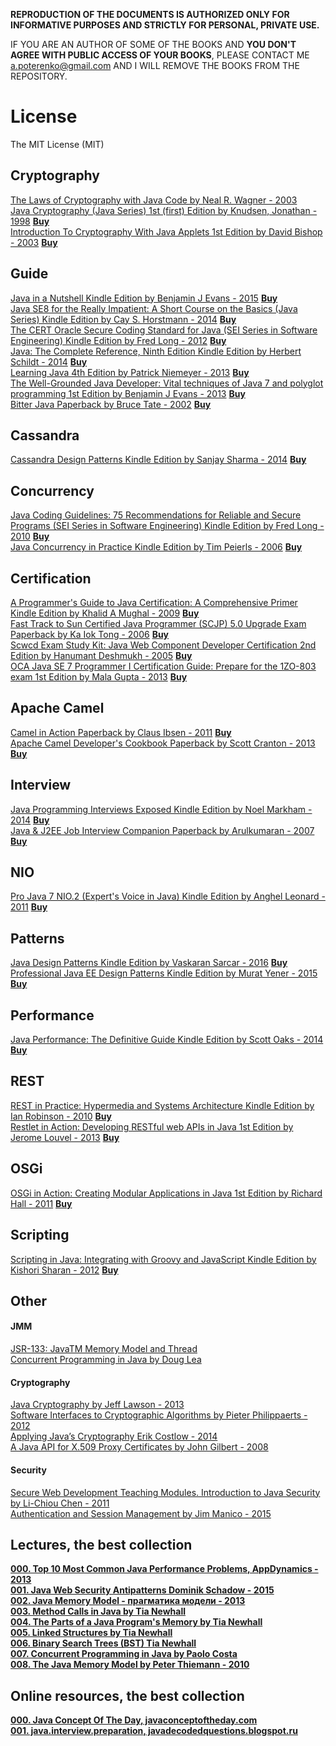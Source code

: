 **REPRODUCTION OF THE DOCUMENTS IS AUTHORIZED ONLY FOR INFORMATIVE PURPOSES AND STRICTLY FOR PERSONAL, PRIVATE USE.**  

IF YOU ARE AN AUTHOR OF SOME OF THE BOOKS AND **YOU DON'T AGREE WITH PUBLIC ACCESS OF YOUR BOOKS**, PLEASE CONTACT ME <a.poterenko@gmail.com> AND I WILL REMOVE THE BOOKS FROM THE REPOSITORY.  

# License

The MIT License (MIT)

## Cryptography

[The Laws of Cryptography with Java Code by Neal R. Wagner - 2003](%5BThe%20Laws%20of%20Cryptography%20with%20Java%20Code%20by%20Neal%20R.%20Wagner%20-%202003%5D.pdf)  
[Java Cryptography (Java Series) 1st (first) Edition by Knudsen, Jonathan - 1998](%5BJava%20Cryptography%20by%20Jonathan%20B.%20Knudsen%2C%20First%20Edition%20-%201998%5D.pdf)  [**Buy**](http://www.amazon.com/Java-Cryptography-first-Knudsen-Jonathan/dp/B00BUFLMR4/ref=sr_1_1?s=books&ie=UTF8&qid=1462742695&sr=1-1&keywords=Java+Cryptography+by+Jonathan+B.+Knudsen%2C+First+Edition)  
[Introduction To Cryptography With Java Applets 1st Edition by David Bishop - 2003](%5BIntroduction%20To%20Cryptography%20With%20Java%20Applets%201st%20Edition%20by%20David%20Bishop%20-%202003%5D.pdf)  [**Buy**](http://www.amazon.com/Introduction-Cryptography-Applets-David-Bishop/dp/0763722073)  

## Guide

[Java in a Nutshell Kindle Edition by Benjamin J Evans - 2015](%5BJava%20in%20a%20Nutshell%20Kindle%20Edition%20by%20Benjamin%20J%20Evans%20-%202015%5D.pdf)  [**Buy**](https://www.amazon.com/Java-Nutshell-Benjamin-J-Evans-ebook/dp/B00OL0853O/ref=mt_kindle?_encoding=UTF8&me=)  
[Java SE8 for the Really Impatient: A Short Course on the Basics (Java Series) Kindle Edition by Cay S. Horstmann - 2014](%5BJava%20SE8%20for%20the%20Really%20Impatient%20A%20Short%20Course%20on%20the%20Basics%20(Java%20Series)%20Kindle%20Edition%20by%20Cay%20S.%20Horstmann%20-%202014%5D.pdf)  [**Buy**](https://www.amazon.com/Java-SE8-Really-Impatient-Course-ebook/dp/B00HSH2QT6/ref=mt_kindle?_encoding=UTF8&me=)  
[The CERT Oracle Secure Coding Standard for Java (SEI Series in Software Engineering) Kindle Edition by Fred Long - 2012](%5BThe%20CERT%20Oracle%20Secure%20Coding%20Standard%20for%20Java%20(SEI%20Series%20in%20Software%20Engineering)%20Kindle%20Edition%20by%20Fred%20Long%20-%202012%5D.pdf)  [**Buy**](https://www.amazon.com/Oracle-Secure-Standard-Software-Engineering-ebook/dp/B005LVNX5W/ref=mt_kindle?_encoding=UTF8&me=)  
[Java: The Complete Reference, Ninth Edition Kindle Edition by Herbert Schildt - 2014](%5BJava%20The%20Complete%20Reference%2C%20Ninth%20Edition%20Kindle%20Edition%20by%20Herbert%20Schildt%20-%202014%5D.pdf)  [**Buy**](https://www.amazon.com/Java-Complete-Reference-Herbert-Schildt-ebook/dp/B00HSO0X6C/ref=mt_kindle?_encoding=UTF8&me=)  
[Learning Java 4th Edition by Patrick Niemeyer - 2013](%5BLearning%20Java%204th%20Edition%20by%20Patrick%20Niemeyer%20-%202013%5D.pdf)  [**Buy**](https://www.amazon.com/Learning-Java-Patrick-Niemeyer/dp/1449319246/ref=mt_paperback?_encoding=UTF8&me=)  
[The Well-Grounded Java Developer: Vital techniques of Java 7 and polyglot programming 1st Edition by Benjamin J Evans - 2013](%5BThe%20Well-Grounded%20Java%20Developer%20Vital%20techniques%20of%20Java%207%20and%20polyglot%20programming%201st%20Edition%20by%20Benjamin%20J%20Evans%20-%202013%5D.pdf)  [**Buy**](https://www.amazon.com/Well-Grounded-Java-Developer-techniques-programming/dp/1617290068/ref=sr_1_1?s=books&ie=UTF8&qid=1474743088&sr=1-1&keywords=The+Well-Grounded+Java+Developer+www.it-)   
[Bitter Java Paperback by Bruce Tate - 2002](%5BBitter%20Java%20Paperback%20by%20Bruce%20Tate%20-%202002%5D.pdf)  [**Buy**](https://www.amazon.com/Bitter-Java-Bruce-Tate/dp/193011043X/ref=sr_1_1?s=books&ie=UTF8&qid=1474744350&sr=1-1&keywords=Bitter+Java)  

## Cassandra

[Cassandra Design Patterns Kindle Edition by Sanjay Sharma - 2014](%5BCassandra%20Design%20Patterns%20Kindle%20Edition%20by%20Sanjay%20Sharma%20-%202014%5D.pdf)  [**Buy**](https://www.amazon.com/Cassandra-Design-Patterns-Sanjay-Sharma-ebook/dp/B00I2ORN2E/ref=sr_1_2?s=digital-text&ie=UTF8&qid=1469871927&sr=1-2&keywords=Cassandra+Design+Patterns#nav-subnav)  

## Concurrency

[Java Coding Guidelines: 75 Recommendations for Reliable and Secure Programs (SEI Series in Software Engineering) Kindle Edition by Fred Long - 2010](%5BJava%20Coding%20Guidelines%2075%20Recommendations%20for%20Reliable%20and%20Secure%20Programs%20(SEI%20Series%20in%20Software%20Engineering)%20Kindle%20Edition%20by%20Fred%20Long%20-%202010%5D.pdf)  [**Buy**](https://www.amazon.com/Java-Coding-Guidelines-Recommendations-Engineering-ebook/dp/B00EQ8D31A/ref=mt_kindle?_encoding=UTF8&me=)  
[Java Concurrency in Practice Kindle Edition by Tim Peierls - 2006](%5BJava%20Concurrency%20in%20Practice%20Kindle%20Edition%20by%20Tim%20Peierls%20-%202006%5D.pdf)  [**Buy**](https://www.amazon.com/Java-Concurrency-Practice-Tim-Peierls-ebook/dp/B004V9OA84/ref=mt_kindle?_encoding=UTF8&me=)  

## Certification

[A Programmer's Guide to Java Certification: A Comprehensive Primer Kindle Edition by Khalid A Mughal - 2009](%5BA%20Programmer's%20Guide%20to%20Java%20Certification%20A%20Comprehensive%20Primer%20Kindle%20Edition%20by%20Khalid%20A%20Mughal%20-%202009%5D.pdf)  [**Buy**](https://www.amazon.com/Programmers-Guide-Java-Certification-Comprehensive-ebook/dp/B001QL5N4A/ref=mt_kindle?_encoding=UTF8&me=)  
[Fast Track to Sun Certified Java Programmer (SCJP) 5.0 Upgrade Exam Paperback by Ka Iok Tong - 2006](%5BFast%20Track%20to%20Sun%20Certified%20Java%20Programmer%20(SCJP)%205.0%20Upgrade%20Exam%20Paperback%20by%20Ka%20Iok%20Tong%20-%202006%5D.pdf)  [**Buy**](https://www.amazon.com/Fast-Track-Certified-Programmer-Upgrade/dp/143030393X/ref=sr_1_1?s=digital-text&ie=UTF8&qid=1474742989&sr=8-1&keywords=Fast+Track+to+Sun+Certified+Java)  
[Scwcd Exam Study Kit: Java Web Component Developer Certification 2nd Edition by Hanumant Deshmukh - 2005](%5BScwcd%20Exam%20Study%20Kit%20Java%20Web%20Component%20Developer%20Certification%202nd%20Edition%20by%20Hanumant%20Deshmukh%20-%202005%5D.pdf)  [**Buy**](https://www.amazon.com/Scwcd-Exam-Study-Kit-Certification/dp/1932394389/ref=dp_ob_title_bk)  
[OCA Java SE 7 Programmer I Certification Guide: Prepare for the 1ZO-803 exam 1st Edition by Mala Gupta - 2013](%5BOCA%20Java%20SE%207%20Programmer%20I%20Certification%20Guide%20Prepare%20for%20the%201ZO-803%20exam%201st%20Edition%20by%20Mala%20Gupta%20-%202013%5D.pdf)  [**Buy**](https://www.amazon.com/OCA-Java-Programmer-Certification-Guide/dp/1617291048/ref=sr_1_1?s=books&ie=UTF8&qid=1474744398&sr=1-1&keywords=OCA+Java+SE+7+Programmer+I+Certification+Guide)  

## Apache Camel

[Camel in Action Paperback by Claus Ibsen - 2011](%5BCamel%20in%20Action%20Paperback%20by%20Claus%20Ibsen%20-%202011%5D.pdf)  [**Buy**](https://www.amazon.com/Camel-Action-Claus-Ibsen/dp/1935182366/ref=sr_1_cc_1?s=aps&ie=UTF8&qid=1474712056&sr=1-1-catcorr&keywords=Camel+in+Action)  
[Apache Camel Developer's Cookbook Paperback by Scott Cranton - 2013](%5BApache%20Camel%20Developer's%20Cookbook%20Paperback%20by%20Scott%20Cranton%20-%202013%5D.pdf)  [**Buy**](https://www.amazon.com/Developers-Cookbook-Integration-Accessible-Recipes/dp/1782170308/ref=sr_1_1?s=books&ie=UTF8&qid=1474712116&sr=1-1&keywords=Apache+Camel+Developer%27s+Cookbook)  

## Interview 

[Java Programming Interviews Exposed Kindle Edition by Noel Markham - 2014](%5BJava%20Programming%20Interviews%20Exposed%20Kindle%20Edition%20by%20Noel%20Markham%20-%202014%5D.pdf)  [**Buy**](https://www.amazon.com/Java-Programming-Interviews-Exposed-Markham-ebook/dp/B00IA4BHN2/ref=mt_kindle?_encoding=UTF8&me=#nav-subnav)  
[Java & J2EE Job Interview Companion Paperback by Arulkumaran - 2007](%5BJava%20%26%20J2EE%20Job%20Interview%20Companion%20Paperback%20by%20Arulkumaran%20-%202007%5D.pdf)  [**Buy**](https://www.amazon.com/Java-J2EE-Job-Interview-Companion/dp/B001T73U8M/ref=sr_1_2?s=digital-text&ie=UTF8&qid=1474709469&sr=8-2&keywords=Java+J2EE+Job+Interview+Companion)  

## NIO

[Pro Java 7 NIO.2 (Expert's Voice in Java) Kindle Edition by Anghel Leonard - 2011](%5BPro%20Java%207%20NIO.2%20(Expert's%20Voice%20in%20Java)%20Kindle%20Edition%20by%20Anghel%20Leonard%20-%202011%5D.pdf)  [**Buy**](https://www.amazon.com/Pro-Java-NIO-2-Experts-Voice-ebook/dp/B006JPPN0W/ref=mt_kindle?_encoding=UTF8&me=)  

## Patterns

[Java Design Patterns Kindle Edition by Vaskaran Sarcar - 2016](%5BJava%20Design%20Patterns%20Kindle%20Edition%20by%20Vaskaran%20Sarcar%20-%202016%5D.pdf)  [**Buy**](https://www.amazon.com/Java-Design-Patterns-Vaskaran-Sarcar-ebook/dp/B01CZY16VU/ref=sr_1_1?s=digital-text&ie=UTF8&qid=1469871978&sr=1-1&keywords=Java+Design+Patterns#nav-subnav)  
[Professional Java EE Design Patterns Kindle Edition by Murat Yener - 2015](%5BProfessional%20Java%20EE%20Design%20Patterns%20Kindle%20Edition%20by%20Murat%20Yener%20-%202015%5D.pdf)  [**Buy**](https://www.amazon.com/Professional-Java-EE-Design-Patterns-ebook/dp/B00R7S6AFC/ref=mt_kindle?_encoding=UTF8&me=)  

## Performance

[Java Performance: The Definitive Guide Kindle Edition by Scott Oaks - 2014](%5BJava%20Performance%20The%20Definitive%20Guide%20Kindle%20Edition%20by%20Scott%20Oaks%20-%202014%5D.pdf)  [**Buy**](https://www.amazon.com/Java-Performance-Definitive-Scott-Oaks-ebook/dp/B00JLTOZVQ/ref=mt_kindle?_encoding=UTF8&me=)  

## REST

[REST in Practice: Hypermedia and Systems Architecture Kindle Edition by Ian Robinson - 2010](%5BREST%20in%20Practice%20Hypermedia%20and%20Systems%20Architecture%20Kindle%20Edition%20by%20Ian%20Robinson%20-%202010%5D.pdf)  [**Buy**](https://www.amazon.com/REST-Practice-Hypermedia-Systems-Architecture-ebook/dp/B0046RERXY/ref=mt_kindle?_encoding=UTF8&me=#nav-subnav)  
[Restlet in Action: Developing RESTful web APIs in Java 1st Edition by Jerome Louvel - 2013](%5BRestlet%20in%20Action%20Developing%20RESTful%20web%20APIs%20in%20Java%201st%20Edition%20by%20Jerome%20Louvel%20-%202013%5D.pdf)  [**Buy**](https://www.amazon.com/Restlet-Action-Developing-RESTful-APIs/dp/193518234X/ref=sr_1_1?ie=UTF8&qid=1474710303&sr=8-1&keywords=Restlet+in+Action)  

## OSGi

[OSGi in Action: Creating Modular Applications in Java 1st Edition by Richard Hall - 2011](%5BOSGi%20in%20Action%20Creating%20Modular%20Applications%20in%20Java%201st%20Edition%20by%20Richard%20Hall%20-%202011%5D.pdf)  [**Buy**](https://www.amazon.com/OSGi-Action-Creating-Modular-Applications/dp/1933988916/ref=sr_1_1?s=digital-text&ie=UTF8&qid=1474711891&sr=8-1&keywords=OSGi+in+Action)  

## Scripting

[Scripting in Java: Integrating with Groovy and JavaScript Kindle Edition by Kishori Sharan - 2012](%5BScripting%20in%20Java%20Integrating%20with%20Groovy%20and%20JavaScript%20Kindle%20Edition%20by%20Kishori%20Sharan%20-%202012%5D.pdf)  [**Buy**](https://www.amazon.com/Scripting-Java-Integrating-Groovy-JavaScript-ebook/dp/B00OLET42G/ref=mt_kindle?_encoding=UTF8&me=)  

## Other

#### JMM

[JSR-133: JavaTM Memory Model and Thread](%5BJSR-133%20JavaTM%20Memory%20Model%20and%20Thread%5D.pdf)  
[Concurrent Programming in Java by Doug Lea](%5BConcurrent%20Programming%20in%20Java%20by%20Doug%20Lea%5D.pdf)  

#### Cryptography

[Java Cryptography by Jeff Lawson - 2013](%5BJava%20Cryptography%20by%20Jeff%20Lawson%20-%202013%5D.pdf)  
[Software Interfaces to Cryptographic Algorithms by Pieter Philippaerts - 2012](%5BSoftware%20Interfaces%20to%20Cryptographic%20Algorithms%20by%20Pieter%20Philippaerts%20-%202012%5D.pdf)  
[Applying Java’s Cryptography Erik Costlow - 2014](%5BApplying%20Java's%20Cryptography%20Erik%20Costlow%20-%202014%5D.pdf)  
[A Java API for X.509 Proxy Certificates by John Gilbert - 2008](%5BA%20Java%20API%20for%20X.509%20Proxy%20Certificates%20by%20John%20Gilbert%20-%202008%5D.pdf)  

#### Security

[Secure Web Development Teaching Modules. Introduction to Java Security by Li-Chiou Chen - 2011](%5BSecure%20Web%20Development%20Teaching%20Modules.%20Introduction%20to%20Java%20Security%20by%20Li-Chiou%20Chen%20-%202011%5D.pdf)  
[Authentication and Session Management by Jim Manico - 2015](%5BAuthentication%20and%20Session%20Management%20by%20Jim%20Manico%20-%202015%5D.pdf)  

## Lectures, the best collection

[**000. Top 10 Most Common Java Performance Problems, AppDynamics - 2013**](%5BAPP_DYNAMICS%5D%5BTop%2010%20Most%20Common%20Java%20Performance%20Problems%20-%202013%5D.pdf)  
[**001. Java Web Security Antipatterns Dominik Schadow - 2015**](%5BJava%20Web%20Security%20Antipatterns%20Dominik%20Schadow%20-%202015%5D.pdf)  
[**002. Java Memory Model - прагматика модели - 2013**](%5BJava%20Memory%20Model%20-%20прагматика%20модели%20-%202013%5D.pdf)  
[**003. Method Calls in Java by Tia Newhall**](%5BSWARTHMORE%5D%5BMethod%20Calls%20in%20Java%20by%20Tia%20Newhall%5D.pdf)  
[**004. The Parts of a Java Program's Memory by Tia Newhall**](%5BSWARTHMORE%5D%5BThe%20Parts%20of%20a%20Java%20Program's%20Memory%20by%20Tia%20Newhall%5D.pdf)  
[**005. Linked Structures by Tia Newhall**](%5BSWARTHMORE%5D%5BLinked%20Structures%20by%20Tia%20Newhall%5D.pdf)  
[**006. Binary Search Trees (BST) Tia Newhall**](%5BSWARTHMORE%5D%5BBinary%20Search%20Trees%20(BST)%20Tia%20Newhall%5D.pdf)  
[**007. Concurrent Programming in Java by Paolo Costa**](%5BConcurrent%20Programming%20in%20Java%20by%20Paolo%20Costa%5D.pdf)  
[**008. The Java Memory Model by Peter Thiemann - 2010**](%5BThe%20Java%20Memory%20Model%20by%20Peter%20Thiemann%20-%202010%5D.pdf)  

## Online resources, the best collection

[**000. Java Concept Of The Day, javaconceptoftheday.com**](http://javaconceptoftheday.com)  
[**001. java.interview.preparation, javadecodedquestions.blogspot.ru**](http://javadecodedquestions.blogspot.ru)  